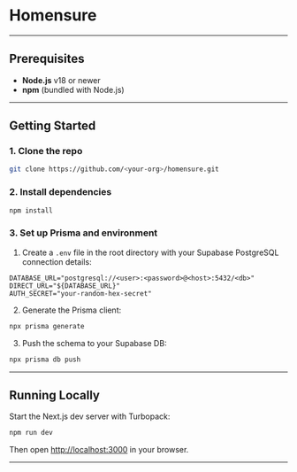 # Homensure
---

## Prerequisites

- **Node.js** v18 or newer  
- **npm** (bundled with Node.js)

---

## Getting Started

### 1. Clone the repo
```bash
git clone https://github.com/<your-org>/homensure.git
```

### 2. Install dependencies
```bash
npm install
```

### 3. Set up Prisma and environment

1. Create a `.env` file in the root directory with your Supabase PostgreSQL connection details:

```
DATABASE_URL="postgresql://<user>:<password>@<host>:5432/<db>"
DIRECT_URL="${DATABASE_URL}"
AUTH_SECRET="your-random-hex-secret"
```

2. Generate the Prisma client:
```bash
npx prisma generate
```

3. Push the schema to your Supabase DB:
```bash
npx prisma db push
```

---

## Running Locally

Start the Next.js dev server with Turbopack:

```bash
npm run dev
```

Then open [http://localhost:3000](http://localhost:3000) in your browser.

---
